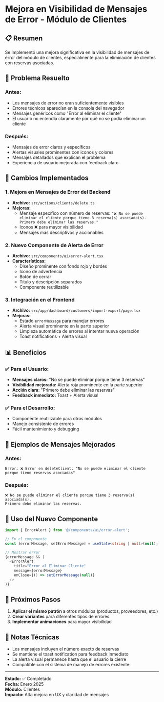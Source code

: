 # Mejora en Visibilidad de Mensajes de Error - Módulo de Clientes

## 📋 **Resumen**

Se implementó una mejora significativa en la visibilidad de mensajes de error del módulo de clientes, especialmente para la eliminación de clientes con reservas asociadas.

## 🎯 **Problema Resuelto**

### **Antes:**
- Los mensajes de error no eran suficientemente visibles
- Errores técnicos aparecían en la consola del navegador
- Mensajes genéricos como "Error al eliminar el cliente"
- El usuario no entendía claramente por qué no se podía eliminar un cliente

### **Después:**
- Mensajes de error claros y específicos
- Alertas visuales prominentes con iconos y colores
- Mensajes detallados que explican el problema
- Experiencia de usuario mejorada con feedback claro

## 🔧 **Cambios Implementados**

### 1. **Mejora en Mensajes de Error del Backend**
- **Archivo:** `src/actions/clients/delete.ts`
- **Mejoras:**
  - Mensaje específico con número de reservas: `"❌ No se puede eliminar el cliente porque tiene 3 reserva(s) asociada(s). Primero debe eliminar las reservas."`
  - Iconos ❌ para mayor visibilidad
  - Mensajes más descriptivos y accionables

### 2. **Nuevo Componente de Alerta de Error**
- **Archivo:** `src/components/ui/error-alert.tsx`
- **Características:**
  - Diseño prominente con fondo rojo y bordes
  - Icono de advertencia
  - Botón de cerrar
  - Título y descripción separados
  - Componente reutilizable

### 3. **Integración en el Frontend**
- **Archivo:** `src/app/dashboard/customers/import-export/page.tsx`
- **Mejoras:**
  - Estado `errorMessage` para manejar errores
  - Alerta visual prominente en la parte superior
  - Limpieza automática de errores al intentar nueva operación
  - Toast notifications + Alerta visual

## 📊 **Beneficios**

### ✅ **Para el Usuario:**
- **Mensajes claros:** "No se puede eliminar porque tiene 3 reservas"
- **Visibilidad mejorada:** Alerta roja prominente en la parte superior
- **Acción clara:** "Primero debe eliminar las reservas"
- **Feedback inmediato:** Toast + Alerta visual

### ✅ **Para el Desarrollo:**
- Componente reutilizable para otros módulos
- Manejo consistente de errores
- Fácil mantenimiento y debugging

## 🎨 **Ejemplos de Mensajes Mejorados**

### **Antes:**
```
Error: ❌ Error en deleteClient: "No se puede eliminar el cliente porque tiene reservas asociadas"
```

### **Después:**
```
❌ No se puede eliminar el cliente porque tiene 3 reserva(s) asociada(s). 
Primero debe eliminar las reservas.
```

## 🔄 **Uso del Nuevo Componente**

```typescript
import { ErrorAlert } from '@/components/ui/error-alert';

// En el componente
const [errorMessage, setErrorMessage] = useState<string | null>(null);

// Mostrar error
{errorMessage && (
  <ErrorAlert
    title="Error al Eliminar Cliente"
    message={errorMessage}
    onClose={() => setErrorMessage(null)}
  />
)}
```

## 🎯 **Próximos Pasos**

1. **Aplicar el mismo patrón** a otros módulos (productos, proveedores, etc.)
2. **Crear variantes** para diferentes tipos de errores
3. **Implementar animaciones** para mayor visibilidad

## 📝 **Notas Técnicas**

- Los mensajes incluyen el número exacto de reservas
- Se mantiene el toast notification para feedback inmediato
- La alerta visual permanece hasta que el usuario la cierre
- Compatible con el sistema de manejo de errores existente

---

**Estado:** ✅ Completado  
**Fecha:** Enero 2025  
**Módulo:** Clientes  
**Impacto:** Alta mejora en UX y claridad de mensajes 